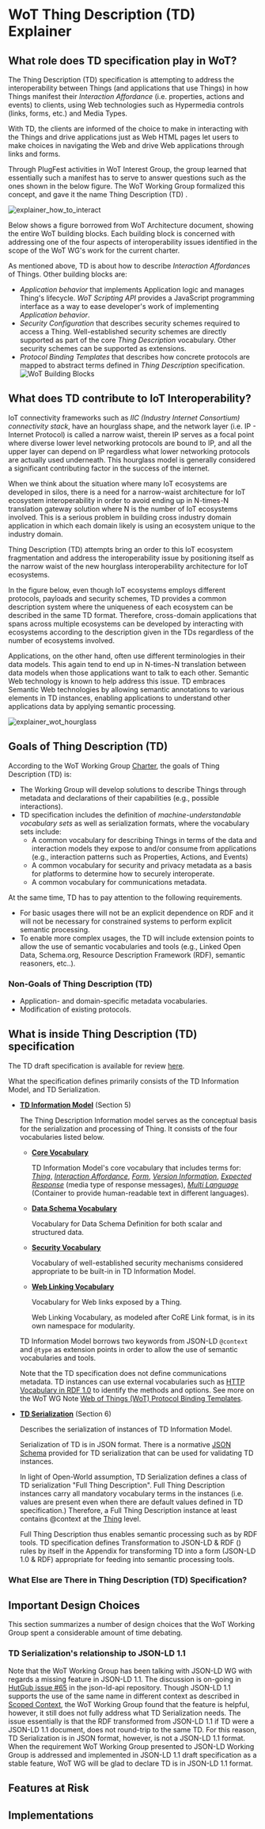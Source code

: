 # WoT Thing Description (TD) Explainer

## What role does TD specification play in WoT?



The Thing Description (TD) specification is attempting to address the interoperability between Things (and applications that use Things) in how Things manifest their *Interaction Affordance* (i.e. properties, actions and events) to clients, using Web technologies such as Hypermedia controls (links, forms, etc.) and Media Types.  

With TD, the clients are informed of the choice to make in interacting with the Things and drive applications just as Web HTML pages let users to make choices in navigating the Web and drive Web applications through links and forms.

Through PlugFest activities in WoT Interest Group, the group learned that essentially such a manifest has to serve to answer questions such as the ones shown in the below figure. The WoT Working Group formalized this concept, and gave it the name Thing Description (TD) .

![explainer_how_to_interact](explainer_how_to_interact.png)

Below shows a figure borrowed from WoT Architecture document, showing the entire WoT building blocks. Each building block is concerned with addressing one of the four aspects of interoperability issues identified in the scope of the WoT WG's work for the current charter. 

As mentioned above, TD is about how to describe *Interaction Affordance*s of Things. Other building blocks are:

-  *Application behavior* that implements Application logic and manages Thing's lifecycle. *WoT Scripting API* provides a JavaScript programming interface as a way to ease developer's work of implementing *Application behavior*. 
- *Security Configuration* that describes security schemes required to access a Thing. Well-established security schemes are directly supported as part of the core *Thing Description* vocabulary. Other security schemes can be supported as extensions. 
- *Protocol Binding Templates* that describes how concrete protocols are mapped to abstract terms defined in *Thing Description* specification.![WoT Building Blocks](https://cdn.staticaly.com/gh/w3c/wot-architecture/ce8a2b8624ffd60d913cd7aa2d36ad321e605ed7/images/wot-building-blocks.png)

## What does TD contribute to IoT Interoperability? 

IoT connectivity frameworks such as *IIC (Industry Internet Consortium) connectivity stack*, have an hourglass shape, and the network layer (i.e. IP - Internet Protocol) is called a narrow waist, therein IP serves as a focal point where diverse lower level networking protocols are bound to IP, and all the upper layer can depend on IP regardless what lower networking protocols are actually used underneath. This hourglass model is generally considered a significant contributing factor in the success of the internet.

When we think about the situation where many IoT ecosystems are developed in silos, there is a need for a narrow-waist architecture for IoT ecosystem interoperability in order to avoid ending up in N-times-N translation gateway solution where N is the number of IoT ecosystems involved. This is a serious problem in building cross industry domain application in which each domain likely is using an ecosystem unique to the industry domain. 

Thing Description (TD) attempts bring an order to this IoT ecosystem fragmentation and address the interoperability issue by positioning itself as the narrow waist of the new hourglass interoperability architecture for IoT ecosystems. 

In the figure below, even though IoT ecosystems employs different protocols, payloads and security schemes, TD provides a common description system where the uniqueness of each ecosystem can be described in the same TD format. Therefore, cross-domain applications that spans across multiple ecosystems can be developed by interacting with ecosystems according to the description given in the TDs regardless of the number of ecosystems involved.

Applications, on the other hand, often use different terminologies in their data models. This again tend to end up in N-times-N translation between data models when those applications want to talk to each other. Semantic Web technology is known to help address this issue. TD embraces Semantic Web technologies by allowing semantic annotations to various elements in TD instances, enabling applications to understand other applications data by applying semantic processing.

![explainer_wot_hourglass](explainer_wot_hourglass.png)

## Goals of Thing Description (TD) 

According to the WoT Working Group [Charter](https://www.w3.org/2016/12/wot-wg-2016.html), the goals of Thing Description (TD) is:

- The Working Group will develop solutions to describe Things through metadata and declarations of their capabilities (e.g., possible interactions). 
- TD specification includes the definition of *machine-understandable vocabulary sets* as well as serialization formats, where the vocabulary sets include:
  - A common vocabulary for describing Things in terms of the data and interaction models they 
    expose to and/or consume from applications (e.g., interaction patterns such as Properties, Actions, and Events)
  - A common vocabulary for security and privacy metadata as a basis for platforms to determine how to securely interoperate.
  - A common vocabulary for communications metadata. 

At the same time, TD has to pay attention to the following requirements. 

- For basic usages there will not be an explicit dependence on RDF and it will not be necessary for constrained systems to perform explicit semantic processing.
-  To enable more complex usages, the TD will include extension points to allow the use of semantic vocabularies and tools (e.g., Linked Open Data, Schema.org, Resource Description Framework (RDF), semantic reasoners, etc..).

### Non-Goals of Thing Description (TD)

- Application- and domain-specific metadata vocabularies.
- Modification of existing protocols.

## What is inside Thing Description (TD) specification

The TD draft specification is available for review [here](https://w3c.github.io/wot-thing-description/).

What the specification defines primarily consists of the TD Information Model, and TD Serialization.

- **[TD Information Model](https://w3c.github.io/wot-thing-description/#sec-vocabulary-definition)** (Section 5)

  The Thing Description Information model serves as the conceptual basis for the serialization and processing of Thing. It consists of the four vocabularies listed below. 

  - [**Core Vocabulary**](https://w3c.github.io/wot-thing-description/#sec-core-vocabulary-definition)

    TD Information Model's core vocabulary that includes terms for: *[Thing](https://w3c.github.io/wot-thing-description/#thing)*, [*Interaction Affordance*](https://w3c.github.io/wot-thing-description/#interactionaffordance), *[Form](https://w3c.github.io/wot-thing-description/#form)*, *[Version Information](https://w3c.github.io/wot-thing-description/#versioninfo)*, *[Expected Response](https://w3c.github.io/wot-thing-description/#expectedresponse)* (media type of response messages), *[Multi Language](https://w3c.github.io/wot-thing-description/#multilanguage)* (Container to provide human-readable text in different languages).

  - [**Data Schema Vocabulary**](https://w3c.github.io/wot-thing-description/#sec-data-schema-vocabulary-definition)

    Vocabulary for Data Schema Definition for both scalar and structured data.

  - [**Security Vocabulary**](https://w3c.github.io/wot-thing-description/#sec-security-vocabulary-definition)

    Vocabulary of well-established security mechanisms considered appropriate to be built-in in TD Information Model.

  - [**Web Linking Vocabulary**](https://w3c.github.io/wot-thing-description/#sec-web-linking-vocabulary-definition)

    Vocabulary for Web links exposed by a Thing. 

    Web Linking Vocabulary, as modeled after CoRE Link format,  is in its own namespace for modularity.

  TD Information Model borrows two keywords from JSON-LD `@context` and `@type` as extension points in order to allow the use of semantic vocabularies and tools.

  Note that the TD specification does not define communications metadata. TD instances can use external vocabularies such as [HTTP Vocabulary in RDF 1.0](https://www.w3.org/TR/HTTP-in-RDF10/) to identify the methods and options. See more on the WoT WG Note [Web of Things (WoT) Protocol Binding Templates](https://w3c.github.io/wot-binding-templates/).

- **[TD Serialization](https://w3c.github.io/wot-thing-description/#sec-td-serialization)** (Section 6)

  Describes the serialization of instances of TD Information Model.

  Serialization of TD is in JSON format. There is a normative [JSON Schema](https://w3c.github.io/wot-thing-description/#json-schema-4-validation) provided for TD serialization that can be used for validating TD instances.

  In light of Open-World assumption, TD Serialization defines a class of TD serialization "Full Thing Description". Full Thing Description instances carry all mandatory vocabulary terms in the instances (i.e. values are present even when there are default values defined in TD specification.) Therefore, a Full Thing Description instance at least contains @context at the [Thing](https://w3c.github.io/wot-thing-description/#sec-thing-as-a-whole-json) level.

  Full Thing Description thus enables semantic processing such as by RDF tools. TD specification defines Transformation to JSON-LD & RDF (<!--need URL here-->) rules by itself in the Appendix for transforming TD into a form (JSON-LD 1.0 & RDF) appropriate for feeding into semantic processing tools.

### What Else are There in Thing Description (TD) Specification?





## Important Design Choices

This section summarizes a number of design choices that the WoT Working Group spent a considerable amount of time debating.

### TD Serialization's relationship to JSON-LD 1.1

Note that the WoT Working Group has been talking with JSON-LD WG with regards a missing feature in JSON-LD 1.1. The discussion is on-going in [HutGub issue #65](https://github.com/w3c/json-ld-api/issues/65) in the json-ld-api repository. Though JSON-LD 1.1 supports the use of the same name in different context as described in [Scoped Context](https://w3c.github.io/json-ld-syntax/#scoped-contexts), the WoT Working Group found that the feature is helpful, however, it still does not fully address what TD Serialization needs. The issue essentially is that the RDF transformed from JSON-LD 1.1 if TD were a JSON-LD 1.1 document, does not round-trip to the same TD. For this reason, TD Serialization is in JSON format, however, is not a JSON-LD 1.1 format. When the requirement WoT Working Group presented to JSON-LD Working Group is addressed and implemented in JSON-LD 1.1 draft specification as a stable feature, WoT WG will be glad to declare TD is in JSON-LD 1.1 format. 

## Features at Risk





## Implementations



